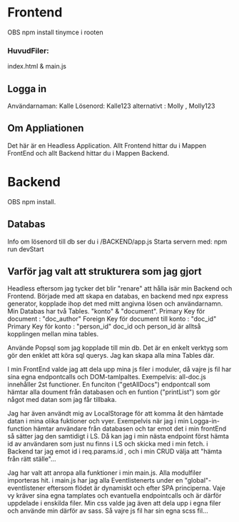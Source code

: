 # Frontend

OBS
npm install tinymce i rooten

### HuvudFiler:

index.html & main.js

## Logga in

Användarnaman: Kalle
Lösenord: Kalle123
alternativt : Molly , Molly123

## Om Appliationen

Det här är en Headless Application. Allt Frontend hittar du i Mappen FrontEnd och allt Backend hittar du i Mappen Backend.

# Backend

OBS
npm install.

## Databas

Info om lösenord till db ser du i /BACKEND/app.js
Starta servern med: npm run devStart

## Varför jag valt att strukturera som jag gjort

Headless eftersom jag tycker det blir "renare" att hålla isär min Backend och Frontend.
Började med att skapa en databas, en backend med npx express generator, kopplade ihop det med mitt angivna lösen och användarnamn.
Min Databas har två Tables. "konto" & "document".
Primary Key för document : "doc_author"
Foreign Key för document till konto : "doc_id"
Primary Key för konto : "person_id"
doc_id och person_id är alltså kopplingen mellan mina tables.

Använde Popsql som jag kopplade till min db. Det är en enkelt verktyg som gör den enklet att köra sql querys. Jag kan skapa alla mina Tables där.

I min FrontEnd valde jag att dela upp mina js filer i moduler, då vajre js fil har sina egna endpontcalls och DOM-tamlpaltes.
Exempelvis: all-doc.js innehåller 2st functioner. En funciton ("getAllDocs") endpontcall som hämtar alla doument från databasen och en funtion ("printList") som gör något med datan som jag får tillbaka.

Jag har även användt mig av LocalStorage för att komma åt den hämtade datan i mina olika fuktioner och vyer.
Exempelvis när jag i min Logga-in-function hämtar användare från databasen och tar emot det i min frontEnd så sätter jag den samtidigt i LS.
Då kan jag i min nästa endpoint först hämta id av användaren som just nu finns i LS och skicka med i min fetch. i Backend tar jag emot id i req.params.id , och i min CRUD välja att "hämta från rätt ställe"...

Jag har valt att anropa alla funktioner i min main.js. Alla modulfiler importeras hit. i main.js har jag alla Eventlistenerts under en "global"-eventlistener eftersom flödet är dynamiskt och efter SPA principerna. Vaje vy kräver sina egna tamplates och evantuella endpointcalls och är därför uppdelade i enskilda filer.
Min css valde jag även att dela upp i egna filer och använde min därför av sass. Så vajre js fil har sin egna scss fil...
